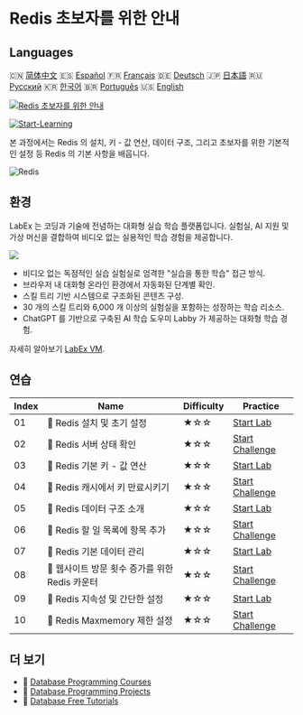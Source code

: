 # Redis 초보자를 위한 안내

## Languages

🇨🇳 [简体中文](README_zh.md) 🇪🇸 [Español](README_es.md) 🇫🇷 [Français](README_fr.md) 🇩🇪 [Deutsch](README_de.md) 🇯🇵 [日本語](README_ja.md) 🇷🇺 [Русский](README_ru.md) 🇰🇷 [한국어](README_ko.md) 🇧🇷 [Português](README_pt.md) 🇺🇸 [English](README.md) 

[![Redis 초보자를 위한 안내](https://cover-creator.labex.io/redis-for-beginners.png?lang=ko)](https://labex.io/ko/courses/redis-for-beginners)

[![Start-Learning](https://img.shields.io/badge/Start-Learning-whitesmoke?style=for-the-badge)](https://labex.io/ko/courses/redis-for-beginners)

본 과정에서는 Redis 의 설치, 키 - 값 연산, 데이터 구조, 그리고 초보자를 위한 기본적인 설정 등 Redis 의 기본 사항을 배웁니다.

![Redis](https://img.shields.io/badge/Redis-whitesmoke?style=for-the-badge&logo=redis)


## 환경

LabEx 는 코딩과 기술에 전념하는 대화형 실습 학습 플랫폼입니다. 실험실, AI 지원 및 가상 머신을 결합하여 비디오 없는 실용적인 학습 경험을 제공합니다.

![](https://tutorial-screenshot.getvm.io/images/vm-1725247253.png)

- 비디오 없는 독점적인 실습 실험실로 엄격한 "실습을 통한 학습" 접근 방식.
- 브라우저 내 대화형 온라인 환경에서 자동화된 단계별 확인.
- 스킬 트리 기반 시스템으로 구조화된 콘텐츠 구성.
- 30 개의 스킬 트리와 6,000 개 이상의 실험실을 포함하는 성장하는 학습 리소스.
- ChatGPT 를 기반으로 구축된 AI 학습 도우미 Labby 가 제공하는 대화형 학습 경험.

자세히 알아보기 [LabEx VM](https://support.labex.io/using-labex/virtual-machine).

## 연습

|   Index | Name                                           | Difficulty   | Practice                                                                                                                            |
|---------|------------------------------------------------|--------------|-------------------------------------------------------------------------------------------------------------------------------------|
|      01 | 📖 Redis 설치 및 초기 설정                     | ★☆☆          | <a target='_blank' href='https://labex.io/ko/tutorials/redis-installation-and-initial-setup-of-redis-552075'>Start Lab</a>          |
|      02 | 🎯 Redis 서버 상태 확인                        | ★☆☆          | <a target='_blank' href='https://labex.io/ko/tutorials/redis-verify-redis-server-status-552152'>Start Challenge</a>                 |
|      03 | 📖 Redis 기본 키 - 값 연산                     | ★☆☆          | <a target='_blank' href='https://labex.io/ko/tutorials/redis-basic-key-value-operations-in-redis-552077'>Start Lab</a>              |
|      04 | 🎯 Redis 캐시에서 키 만료시키기                | ★☆☆          | <a target='_blank' href='https://labex.io/ko/tutorials/redis-expire-keys-in-redis-cache-552156'>Start Challenge</a>                 |
|      05 | 📖 Redis 데이터 구조 소개                      | ★☆☆          | <a target='_blank' href='https://labex.io/ko/tutorials/redis-introduction-to-redis-data-structures-552078'>Start Lab</a>            |
|      06 | 🎯 Redis 할 일 목록에 항목 추가                | ★☆☆          | <a target='_blank' href='https://labex.io/ko/tutorials/redis-add-item-to-redis-to-do-list-552161'>Start Challenge</a>               |
|      07 | 📖 Redis 기본 데이터 관리                      | ★☆☆          | <a target='_blank' href='https://labex.io/ko/tutorials/redis-basic-data-management-in-redis-552076'>Start Lab</a>                   |
|      08 | 🎯 웹사이트 방문 횟수 증가를 위한 Redis 카운터 | ★☆☆          | <a target='_blank' href='https://labex.io/ko/tutorials/redis-increment-redis-counter-for-website-visits-552163'>Start Challenge</a> |
|      09 | 📖 Redis 지속성 및 간단한 설정                 | ★☆☆          | <a target='_blank' href='https://labex.io/ko/tutorials/redis-persistence-and-simple-configuration-in-redis-552079'>Start Lab</a>    |
|      10 | 🎯 Redis Maxmemory 제한 설정                   | ★☆☆          | <a target='_blank' href='https://labex.io/ko/tutorials/redis-configure-redis-maxmemory-limit-552162'>Start Challenge</a>            |

## 더 보기

- 🔗 [Database Programming Courses](https://github.com/labex-labs/awesome-programming-courses)
- 🔗 [Database Programming Projects](https://github.com/labex-labs/awesome-programming-projects)
- 🔗 [Database Free Tutorials](https://github.com/labex-labs/redis-free-tutorials)

